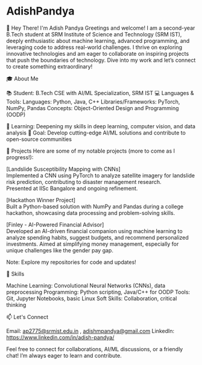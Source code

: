 # AdishPandya
👋 Hey There! I'm Adish Pandya
Greetings and welcome! I am a second-year B.Tech student at SRM Institute of Science and Technology (SRM IST), deeply enthusiastic about machine learning, advanced programming, and leveraging code to address real-world challenges. I thrive on exploring innovative technologies and am eager to collaborate on inspiring projects that push the boundaries of technology. Dive into my work and let’s connect to create something extraordinary!

🎓 About Me

📚 Student: B.Tech CSE with AI/ML Specialization, SRM IST
💻 Languages & Tools:
Languages: Python, Java, C++
Libraries/Frameworks: PyTorch, NumPy, Pandas
Concepts: Object-Oriented Design and Programming (OODP)


🌱 Learning: Deepening my skills in deep learning, computer vision, and data analysis
🎯 Goal: Develop cutting-edge AI/ML solutions and contribute to open-source communities

💼 Projects
Here are some of my notable projects (more to come as I progress!):

[Landslide Susceptibility Mapping with CNNs]  
Implemented a CNN using PyTorch to analyze satellite imagery for landslide risk prediction, contributing to disaster management research.  
Presented at IISc Bangalore and ongoing refinement.


[Hackathon Winner Project]  
Built a Python-based solution with NumPy and Pandas during a college hackathon, showcasing data processing and problem-solving skills.


[Finley - AI-Powered Financial Advisor]  
Developed an AI-driven financial companion using machine learning to analyze spending habits, suggest budgets, and recommend personalized investments. Aimed at simplifying money management, especially for unique challenges like the gender pay gap.

Note: Explore my repositories for code and updates!

🚀 Skills

Machine Learning: Convolutional Neural Networks (CNNs), data preprocessing
Programming: Python scripting, Java/C++ for OODP
Tools: Git, Jupyter Notebooks, basic Linux
Soft Skills: Collaboration, critical thinking

📫 Let's Connect

Email: ap2775@srmist.edu.in , adishmpandya@gmail.com
LinkedIn: https://www.linkedin.com/in/adish-pandya/

Feel free to connect for collaborations, AI/ML discussions, or a friendly chat! I’m always eager to learn and contribute.
